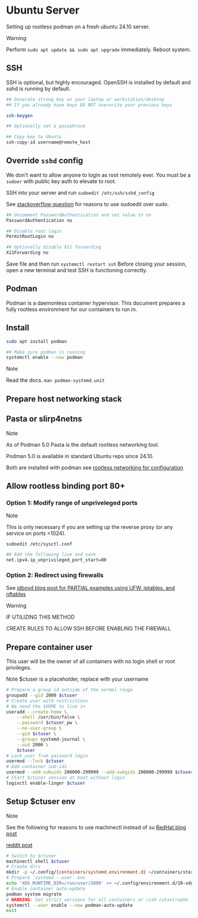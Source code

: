 # Ubuntu Server 

Setting up rootless podman on a fresh ubuntu 24.10 server.

> [!WARNING]
> Perform `sudo apt update && sudo apt upgrade` immediately. Reboot system.

## SSH

SSH is optional, but highly encouraged. OpenSSH is installed by default and sshd is running by default.

```bash
## Generate strong key on your laptop or workstation/desktop
## If you already have keys DO NOT overwrite your previous keys

ssh-keygen

## Optionally set a passphrase

## Copy key to Ubuntu
ssh-copy-id username@remote_host
```

## Override `sshd` config

We don't want to allow anyone to login as root remotely ever. You must be a
`sudoer` with public key auth to elevate to root.

SSH into your server and run `sudoedit /etc/ssh/sshd_config` 

See [stackoverflow question](https://superuser.com/questions/785187/sudoedit-why-use-it-over-sudo-vi) for reasons to use sudoedit over sudo.

```bash
## Uncomment PasswordAuthentication and set value to no
PasswordAuthentication no

## Disable root login
PermitRootLogin no

## Optionally disable X11 forwarding
X11Forwarding no
```
Save file and then run `systemctl restart ssh` Before closing your session, open a new terminal and test SSH is functioning correctly.

## Podman

Podman is a daemonless container hypervisor. This document prepares a fully
rootless environment for our containers to run in.

## Install

```bash
sudo apt install podman

## Make sure podman is running
systemctl enable --now podman
```

> [!NOTE]
> Read the docs.
> `man podman-systemd.unit`

## Prepare host networking stack

## Pasta or slirp4netns

> [!NOTE]
> As of Podman 5.0 Pasta is the default rootless networking tool.
> 
> Podman 5.0 is available in standard Ubuntu repo since 24.10.
>
> Both are installed with podman see [rootless networking for configuration](https://github.com/containers/podman/blob/main/docs/tutorials/rootless_tutorial.md#networking-configuration)

## Allow rootless binding port 80+

### Option 1: Modify range of unpriveleged ports

> [!NOTE]
> This is only necessary if you are setting up the reverse proxy (or any service on ports <1024).

`sudoedit /etc/sysctl.conf`
```bash
## Add the following line and save
net.ipv4.ip_unprivileged_port_start=80
```

### Option 2: Redirect using firewalls
See [jdboyd blog post for PARTIAL examples using UFW, iptables, and nftables](https://blog.jdboyd.net/2024/05/exposing-privileged-ports-with-podman/)

>[!WARNING]
> IF UTILIZING THIS METHOD
>
> CREATE RULES TO ALLOW SSH BEFORE ENABLING THE FIREWALL

## Prepare container user

This user will be the owner of all containers with no login shell or root
privileges. 

Note $ctuser is a placeholder, replace with your username

```bash
# Prepare a group id outside of the normal range
groupadd --gid 2000 $ctuser
# Create user with restrictions
# We need the $HOME to live in
useradd --create-home \
    --shell /usr/bin/false \
    --password $ctuser_pw \
    --no-user-group \
    --gid $ctuser \
    --groups systemd-journal \
    --uid 2000 \
    $ctuser
# Lock user from password login
usermod --lock $ctuser
# Add container sub-ids
usermod --add-subuids 200000-299999 --add-subgids 200000-299999 $ctuser
# Start $ctuser session at boot without login
loginctl enable-linger $ctuser
```

## Setup $ctuser env

>[!NOTE]
> See the following for reasons to use machinectl instead of su
> [RedHat blog post](https://www.redhat.com/en/blog/sudo-rootless-podman)
>
> [reddit post](https://old.reddit.com/r/linuxadmin/comments/rxrczr/in_interesting_tidbit_i_just_learned_about_the/)

```bash
# Switch to $ctuser
machinectl shell $ctuser
# Create dirs
mkdir -p ~/.config/{containers/systemd,environment.d} ~/containers/storage
# Prepare `systemd --user` env
echo 'XDG_RUNTIME_DIR=/run/user/2000' >> ~/.config/environment.d/10-xdg.conf
# Enable container auto-update
podman system migrate
# WARNING: Set strict versions for all containers or risk catastrophe
systemctl --user enable --now podman-auto-update
exit
```
